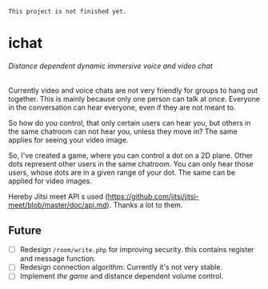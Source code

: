 ``` 
This project is not finished yet.
```

# ichat 
###### Distance dependent dynamic immersive voice and video chat 

Currently video and voice chats are not very friendly for groups to hang out together. This is mainly because only one person can talk at once. Everyone in the conversation can hear everyone, even if they are not meant to.

So how do you control, that only certain users can hear you, but others in the same chatroom can not hear you, unless they move in? The same applies  for seeing your video image.

So, I've created a game, where you can control a dot on a 2D plane. Other dots represent other users in the same chatroom. You can only hear those users, whose dots are in a given range of your dot. The same can be applied for video images.

Hereby Jitsi meet API s used (https://github.com/jitsi/jitsi-meet/blob/master/doc/api.md). Thanks a lot to them.

## Future
- [ ] Redesign `/room/write.php` for improving security. this contains register and message function.
- [ ] Redesign connection algorithm: Currently it's not very stable.
- [ ] Implement *the game* and distance dependent volume control.